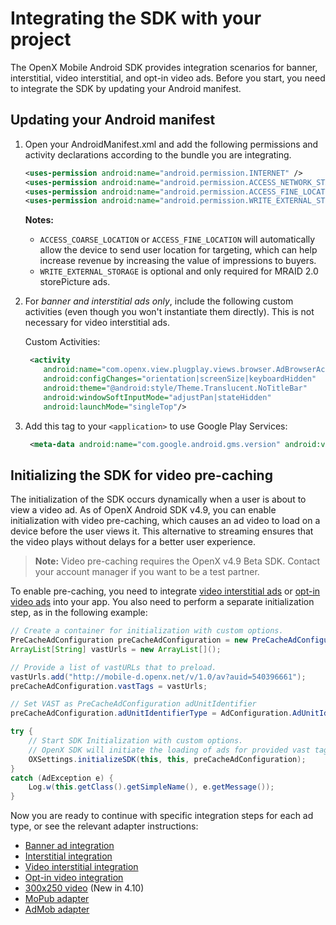 Integrating the SDK with your project
=====================================

The OpenX Mobile Android SDK provides integration scenarios for banner,
interstitial, video interstitial, and opt-in video ads. Before you
start, you need to integrate the SDK by updating your Android manifest.

Updating your Android manifest
------------------------------

1.  Open your AndroidManifest.xml and add the following permissions and
    activity declarations according to the bundle you are integrating.

    ``` xml
    <uses-permission android:name="android.permission.INTERNET" />
    <uses-permission android:name="android.permission.ACCESS_NETWORK_STATE" />
    <uses-permission android:name="android.permission.ACCESS_FINE_LOCATION" />
    <uses-permission android:name="android.permission.WRITE_EXTERNAL_STORAGE" />
    ```

    **Notes:**

    -   `ACCESS_COARSE_LOCATION` or `ACCESS_FINE_LOCATION` will
        automatically allow the device to send user location for
        targeting, which can help increase revenue by increasing the
        value of impressions to buyers.
    -   `WRITE_EXTERNAL_STORAGE` is optional and only required for MRAID
        2.0 storePicture ads.

2.  For *banner and interstitial ads only*, include the following custom
    activities (even though you won't instantiate them directly). This
    is not necessary for video interstitial ads.

    Custom Activities:

    ``` xml
     <activity
        android:name="com.openx.view.plugplay.views.browser.AdBrowserActivity"
        android:configChanges="orientation|screenSize|keyboardHidden"
        android:theme="@android:style/Theme.Translucent.NoTitleBar"
        android:windowSoftInputMode="adjustPan|stateHidden"
        android:launchMode="singleTop"/>  
    ```

3.  Add this tag to your `<application>` to use Google Play Services:

    ``` xml
     <meta-data android:name="com.google.android.gms.version" android:value="@integer/google_play_services_version" />  
    ```

Initializing the SDK for video pre-caching
------------------------------------------

The initialization of the SDK occurs dynamically when a user is about to
view a video ad. As of OpenX Android SDK v4.9, you can enable
initialization with video pre-caching, which causes an ad video to load
on a device before the user views it. This alternative to streaming
ensures that the video plays without delays for a better user
experience.

> **Note:** Video pre-caching requires the OpenX v4.9 Beta SDK. Contact your account
manager if you want to be a test partner.

To enable pre-caching, you need to integrate [video interstitial
ads](android-sdk-video-interstitial-integration.md) or [opt-in video
ads](android-sdk-video-optin-integration.md) into your app. You also
need to perform a separate initialization step, as in the following
example:

``` java
// Create a container for initialization with custom options.
PreCacheAdConfiguration preCacheAdConfiguration = new PreCacheAdConfiguration();
ArrayList[String] vastUrls = new ArrayList[](); 

// Provide a list of vastURLs that to preload. 
vastUrls.add("http://mobile-d.openx.net/v/1.0/av?auid=540396661"); 
preCacheAdConfiguration.vastTags = vastUrls; 

// Set VAST as PreCacheAdConfiguration adUnitIdentifier
preCacheAdConfiguration.adUnitIdentifierType = AdConfiguration.AdUnitIdentifierType.VAST; 

try {
    // Start SDK Initialization with custom options. 
    // OpenX SDK will initiate the loading of ads for provided vast tags immediately.
    OXSettings.initializeSDK(this, this, preCacheAdConfiguration);
}
catch (AdException e) {
    Log.w(this.getClass().getSimpleName(), e.getMessage());
}
```

Now you are ready to continue with specific integration steps for each
ad type, or see the relevant adapter instructions:

-   [Banner ad integration](android-sdk-banner-integration.md)
-   [Interstitial integration](android-sdk-interstitial-integration.md)
-   [Video interstitial integration](android-sdk-video-interstitial-integration.md)
-   [Opt-in video integration](android-sdk-video-optin-integration.md)
-   [300x250 video](android-sdk-info/android-sdk-video-ad-view-integration.md) (New in 4.10)
-   [MoPub adapter](android-sdk-mopub-adapter.md)
-   [AdMob adapter](android-sdk-admob-adapter.md)
